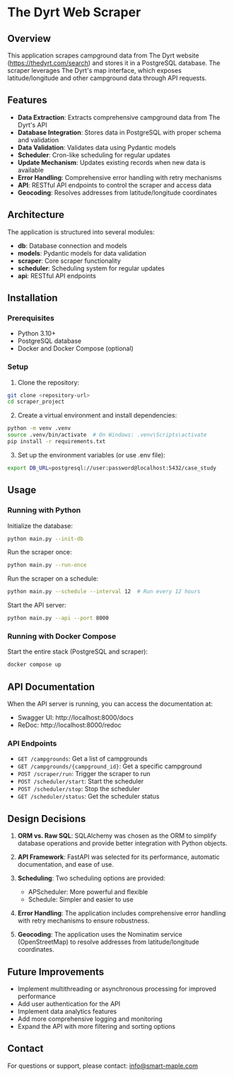 # The Dyrt Web Scraper

## Overview

This application scrapes campground data from The Dyrt website (https://thedyrt.com/search) and stores it in a PostgreSQL database. The scraper leverages The Dyrt's map interface, which exposes latitude/longitude and other campground data through API requests.

## Features

- **Data Extraction**: Extracts comprehensive campground data from The Dyrt's API
- **Database Integration**: Stores data in PostgreSQL with proper schema and validation
- **Data Validation**: Validates data using Pydantic models
- **Scheduler**: Cron-like scheduling for regular updates
- **Update Mechanism**: Updates existing records when new data is available
- **Error Handling**: Comprehensive error handling with retry mechanisms
- **API**: RESTful API endpoints to control the scraper and access data
- **Geocoding**: Resolves addresses from latitude/longitude coordinates

## Architecture

The application is structured into several modules:

- **db**: Database connection and models
- **models**: Pydantic models for data validation
- **scraper**: Core scraper functionality
- **scheduler**: Scheduling system for regular updates
- **api**: RESTful API endpoints

## Installation

### Prerequisites

- Python 3.10+
- PostgreSQL database
- Docker and Docker Compose (optional)

### Setup

1. Clone the repository:

```bash
git clone <repository-url>
cd scraper_project
```

2. Create a virtual environment and install dependencies:

```bash
python -m venv .venv
source .venv/bin/activate  # On Windows: .venv\Scripts\activate
pip install -r requirements.txt
```

3. Set up the environment variables (or use .env file):

```bash
export DB_URL=postgresql://user:password@localhost:5432/case_study
```

## Usage

### Running with Python

Initialize the database:

```bash
python main.py --init-db
```

Run the scraper once:

```bash
python main.py --run-once
```

Run the scraper on a schedule:

```bash
python main.py --schedule --interval 12  # Run every 12 hours
```

Start the API server:

```bash
python main.py --api --port 8000
```

### Running with Docker Compose

Start the entire stack (PostgreSQL and scraper):

```bash
docker compose up
```

## API Documentation

When the API server is running, you can access the documentation at:

- Swagger UI: http://localhost:8000/docs
- ReDoc: http://localhost:8000/redoc

### API Endpoints

- `GET /campgrounds`: Get a list of campgrounds
- `GET /campgrounds/{campground_id}`: Get a specific campground
- `POST /scraper/run`: Trigger the scraper to run
- `POST /scheduler/start`: Start the scheduler
- `POST /scheduler/stop`: Stop the scheduler
- `GET /scheduler/status`: Get the scheduler status

## Design Decisions

1. **ORM vs. Raw SQL**: SQLAlchemy was chosen as the ORM to simplify database operations and provide better integration with Python objects.

2. **API Framework**: FastAPI was selected for its performance, automatic documentation, and ease of use.

3. **Scheduling**: Two scheduling options are provided:
   - APScheduler: More powerful and flexible
   - Schedule: Simpler and easier to use

4. **Error Handling**: The application includes comprehensive error handling with retry mechanisms to ensure robustness.

5. **Geocoding**: The application uses the Nominatim service (OpenStreetMap) to resolve addresses from latitude/longitude coordinates.

## Future Improvements

- Implement multithreading or asynchronous processing for improved performance
- Add user authentication for the API
- Implement data analytics features
- Add more comprehensive logging and monitoring
- Expand the API with more filtering and sorting options

## Contact

For questions or support, please contact: info@smart-maple.com
